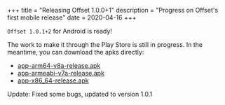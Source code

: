 +++
title = "Releasing Offset 1.0.0+1"
description = "Progress on Offset's first mobile release"
date = 2020-04-16
+++

`Offset 1.0.1+2` for Android is ready!

The work to make it through the Play Store is still in progress.
In the meantime, you can download the apks directly:

- [app-arm64-v8a-release.apk](https://www.offsetcredit.org/offset_1_0_1/app-arm64-v8a-release.apk)
- [app-armeabi-v7a-release.apk](https://www.offsetcredit.org/offset_1_0_1/app-armeabi-v7a-release.apk)
- [app-x86_64-release.apk](https://www.offsetcredit.org/offset_1_0_1/app-x86_64-release.apk)

Update: Fixed some bugs, updated to version 1.0.1
